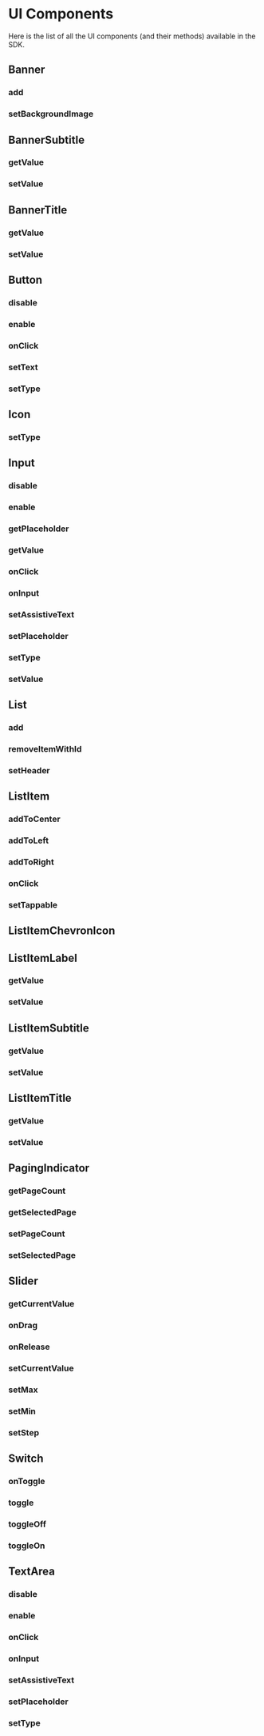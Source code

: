 # UI Components

Here is the list of all the UI components (and their methods) available in the SDK.

## Banner

### add

### setBackgroundImage

## BannerSubtitle

### getValue

### setValue

## BannerTitle

### getValue

### setValue

## Button

### disable

### enable

### onClick

### setText

### setType

## Icon

### setType

## Input

### disable

### enable

### getPlaceholder

### getValue

### onClick

### onInput

### setAssistiveText

### setPlaceholder

### setType

### setValue

## List

### add

### removeItemWithId

### setHeader

## ListItem

### addToCenter

### addToLeft

### addToRight

### onClick

### setTappable

## ListItemChevronIcon

## ListItemLabel

### getValue

### setValue

## ListItemSubtitle

### getValue

### setValue

## ListItemTitle

### getValue

### setValue

## PagingIndicator

### getPageCount

### getSelectedPage

### setPageCount

### setSelectedPage

## Slider

### getCurrentValue

### onDrag

### onRelease

### setCurrentValue

### setMax

### setMin

### setStep

## Switch

### onToggle

### toggle

### toggleOff

### toggleOn

## TextArea

### disable

### enable

### onClick

### onInput

### setAssistiveText

### setPlaceholder

### setType
